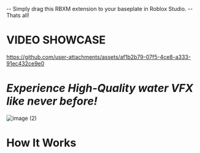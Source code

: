 -- Simply drag this RBXM extension to your baseplate in Roblox Studio.
-- Thats all!

# VIDEO SHOWCASE
https://github.com/user-attachments/assets/af1b2b79-07f5-4ce8-a333-91ec432ce9e0

# ***Experience High-Quality water VFX like never before!***

![image (2)](https://github.com/user-attachments/assets/bce5e1d0-e516-4c2f-8c41-106b1ff0f63f)


# How It Works

